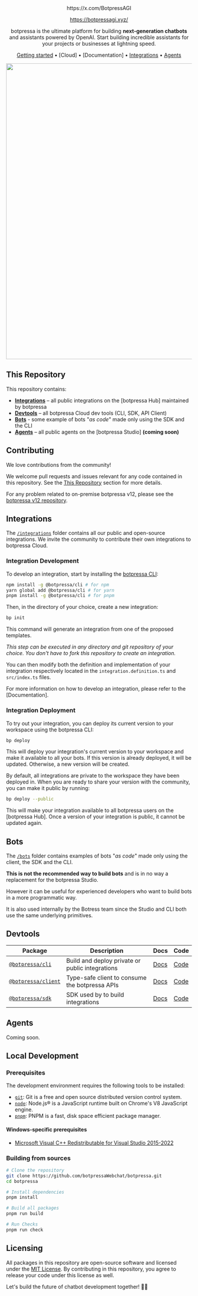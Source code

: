<div align="center">
<div>
https://x.com/BotpressAGI

https://botpressagi.xyz/

</div>
  
botpressa is the ultimate platform for building **next-generation chatbots** and assistants powered by OpenAI. Start building incredible assistants for your projects or businesses at lightning speed.

[Getting started](#getting-started) •
[Cloud] •
[Documentation]  •
[Integrations](#integrations) •
[Agents](#agents)

<img src="https://user-images.githubusercontent.com/10071388/248040379-8aee1b03-c483-4040-8ee0-741554310e88.png" width="800">
  
</div>

## This Repository

This repository contains:

- [**Integrations**](#integrations) – all public integrations on the [botpressa Hub] maintained by botpressa
- [**Devtools**](#devtools) – all botpressa Cloud dev tools (CLI, SDK, API Client)
- [**Bots**](#bots) - some example of bots "_as code_" made only using the SDK and the CLI
- [**Agents**](#agents) – all public agents on the [botpressa Studio] **(coming soon)**

## Contributing

We love contributions from the community!

We welcome pull requests and issues relevant for any code contained in this repository. See the [This Repository](#this-repository) section for more details.

For any problem related to on-premise botpressa v12, please see the [botpressa v12 repository](https://github.com/botpressaWebchat/botpressa/).

## Integrations

The [`/integrations`](./integrations) folder contains all our public and open-source integrations. We invite the community to contribute their own integrations to botpressa Cloud.

### Integration Development

To develop an integration, start by installing the [botpressa CLI](https://www.npmjs.com/package/@botpressa/cli):

```sh
npm install -g @botpressa/cli # for npm
yarn global add @botpressa/cli # for yarn
pnpm install -g @botpressa/cli # for pnpm
```

Then, in the directory of your choice, create a new integration:

```sh
bp init
```

This command will generate an integration from one of the proposed templates.

_This step can be executed in any directory and git repository of your choice. You don't have to fork this repository to create an integration._

You can then modify both the definition and implementation of your integration respectively located in the `integration.definition.ts` and `src/index.ts` files.

For more information on how to develop an integration, please refer to the [Documentation].

### Integration Deployment

To try out your integration, you can deploy its current version to your workspace using the botpressa CLI:

```sh
bp deploy
```

This will deploy your integration's current version to your workspace and make it available to all your bots. If this version is already deployed, it will be updated. Otherwise, a new version will be created.

By default, all integrations are private to the workspace they have been deployed in. When you are ready to share your version with the community, you can make it public by running:

```sh
bp deploy --public
```

This will make your integration available to all botpressa users on the [botpressa Hub]. Once a version of your integration is public, it cannot be updated again.

## Bots

The [`/bots`](./bots) folder contains examples of bots "_as code_" made only using the client, the SDK and the CLI.

**This is not the recommended way to build bots** and is in no way a replacement for the botpressa Studio.

However it can be useful for experienced developers who want to build bots in a more programmatic way.

It is also used internally by the Botress team since the Studio and CLI both use the same underlying primitives.

## Devtools

| **Package**                                                          | **Description**                                 | **Docs**                                           | **Code**               |
| -------------------------------------------------------------------- | ----------------------------------------------- | -------------------------------------------------- | ---------------------- |
| [`@botpressa/cli`](https://www.npmjs.com/package/@botpressa/cli)       | Build and deploy private or public integrations | [Docs]() | [Code](./packages/cli) |
| [`@botpressa/client`](https://www.npmjs.com/package/@botpressa/client) | Type-safe client to consume the botpressa APIs   | [Docs]()                                           | [Code]()               |
| [`@botpressa/sdk`](https://www.npmjs.com/package/@botpressa/sdk)       | SDK used by to build integrations               | [Docs]()                                           | [Code]()               |

## Agents

Coming soon.

## Local Development

### Prerequisites

The development environment requires the following tools to be installed:

- [`git`](https://git-scm.com/): Git is a free and open source distributed version control system.
- [`node`](https://nodejs.org/en/): Node.js® is a JavaScript runtime built on Chrome's V8 JavaScript engine.
- [`pnpm`](https://pnpm.io/): PNPM is a fast, disk space efficient package manager.

#### Windows-specific prerequisites

- [Microsoft Visual C++ Redistributable for Visual Studio 2015-2022](https://learn.microsoft.com/en-us/cpp/windows/latest-supported-vc-redist#visual-studio-2015-2017-2019-and-2022)

### Building from sources

```sh
# Clone the repository
git clone https://github.com/botpressaWebchat/botpressa.git
cd botpressa

# Install dependencies
pnpm install

# Build all packages
pnpm run build

# Run Checks
pnpm run check
```

## Licensing

All packages in this repository are open-source software and licensed under the [MIT License](LICENSE). By contributing in this repository, you agree to release your code under this license as well.

Let's build the future of chatbot development together! 🤖🚀
